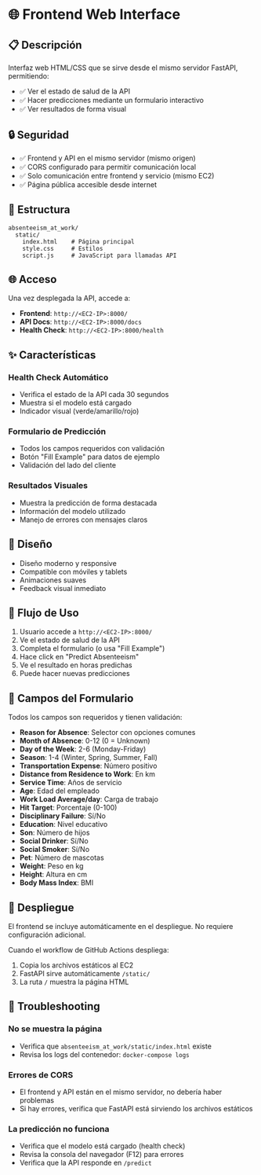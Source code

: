 # 🌐 Frontend Web Interface

## 📋 Descripción

Interfaz web HTML/CSS que se sirve desde el mismo servidor FastAPI, permitiendo:

- ✅ Ver el estado de salud de la API
- ✅ Hacer predicciones mediante un formulario interactivo
- ✅ Ver resultados de forma visual

## 🔒 Seguridad

- ✅ Frontend y API en el mismo servidor (mismo origen)
- ✅ CORS configurado para permitir comunicación local
- ✅ Solo comunicación entre frontend y servicio (mismo EC2)
- ✅ Página pública accesible desde internet

## 📁 Estructura

```
absenteeism_at_work/
  static/
    index.html    # Página principal
    style.css     # Estilos
    script.js     # JavaScript para llamadas API
```

## 🌐 Acceso

Una vez desplegada la API, accede a:

- **Frontend**: `http://<EC2-IP>:8000/`
- **API Docs**: `http://<EC2-IP>:8000/docs`
- **Health Check**: `http://<EC2-IP>:8000/health`

## ✨ Características

### Health Check Automático
- Verifica el estado de la API cada 30 segundos
- Muestra si el modelo está cargado
- Indicador visual (verde/amarillo/rojo)

### Formulario de Predicción
- Todos los campos requeridos con validación
- Botón "Fill Example" para datos de ejemplo
- Validación del lado del cliente

### Resultados Visuales
- Muestra la predicción de forma destacada
- Información del modelo utilizado
- Manejo de errores con mensajes claros

## 🎨 Diseño

- Diseño moderno y responsive
- Compatible con móviles y tablets
- Animaciones suaves
- Feedback visual inmediato

## 🔄 Flujo de Uso

1. Usuario accede a `http://<EC2-IP>:8000/`
2. Ve el estado de salud de la API
3. Completa el formulario (o usa "Fill Example")
4. Hace click en "Predict Absenteeism"
5. Ve el resultado en horas predichas
6. Puede hacer nuevas predicciones

## 📝 Campos del Formulario

Todos los campos son requeridos y tienen validación:

- **Reason for Absence**: Selector con opciones comunes
- **Month of Absence**: 0-12 (0 = Unknown)
- **Day of the Week**: 2-6 (Monday-Friday)
- **Season**: 1-4 (Winter, Spring, Summer, Fall)
- **Transportation Expense**: Número positivo
- **Distance from Residence to Work**: En km
- **Service Time**: Años de servicio
- **Age**: Edad del empleado
- **Work Load Average/day**: Carga de trabajo
- **Hit Target**: Porcentaje (0-100)
- **Disciplinary Failure**: Sí/No
- **Education**: Nivel educativo
- **Son**: Número de hijos
- **Social Drinker**: Sí/No
- **Social Smoker**: Sí/No
- **Pet**: Número de mascotas
- **Weight**: Peso en kg
- **Height**: Altura en cm
- **Body Mass Index**: BMI

## 🚀 Despliegue

El frontend se incluye automáticamente en el despliegue. No requiere configuración adicional.

Cuando el workflow de GitHub Actions despliega:
1. Copia los archivos estáticos al EC2
2. FastAPI sirve automáticamente `/static/`
3. La ruta `/` muestra la página HTML

## 🔧 Troubleshooting

### No se muestra la página
- Verifica que `absenteeism_at_work/static/index.html` existe
- Revisa los logs del contenedor: `docker-compose logs`

### Errores de CORS
- El frontend y API están en el mismo servidor, no debería haber problemas
- Si hay errores, verifica que FastAPI está sirviendo los archivos estáticos

### La predicción no funciona
- Verifica que el modelo está cargado (health check)
- Revisa la consola del navegador (F12) para errores
- Verifica que la API responde en `/predict`

